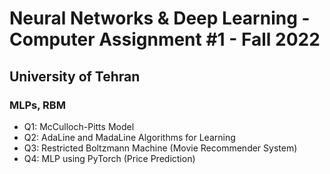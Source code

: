 # Neural Networks & Deep Learning - Computer Assignment #1 - Fall 2022
## University of Tehran
### MLPs, RBM

* Q1: McCulloch-Pitts Model
* Q2: AdaLine and MadaLine Algorithms for Learning
* Q3: Restricted Boltzmann Machine (Movie Recommender System)
* Q4: MLP using PyTorch (Price Prediction)
